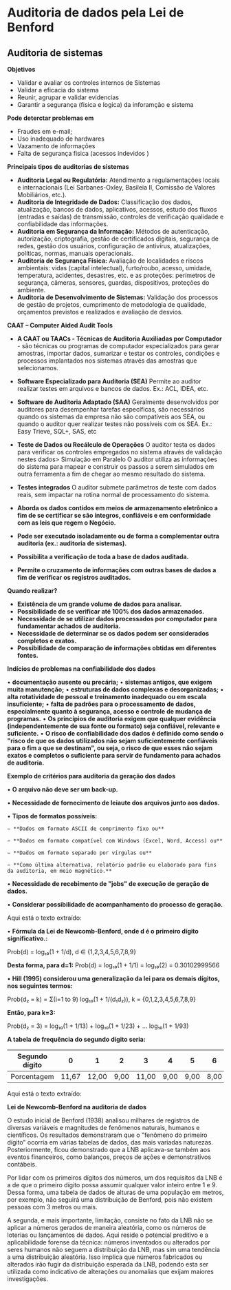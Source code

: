 # Auditoria de dados pela Lei de Benford

## Auditoria de sistemas

**Objetivos**

- Validar e avaliar os controles internos de Sistemas
- Validar a eficacia do sistema
- Reunir, agrupar e validar evidencias
- Garantir a segurança (fisica e logica) da inforamção e sistema

**Pode deterctar problemas em**

- Fraudes em e-mail;
- Uso inadequado de hardwares
- Vazamento de informações
- Falta de segurança fisica (acessos indevidos )

**Principais tipos de auditorias de sistemas**

- **Auditoria Legal ou Regulatória:** Atendimento a regulamentações locais e internacionais (Lei Sarbanes-Oxley, Basileia II, Comissão de Valores Mobiliários, etc.).
- **Auditoria de Integridade de Dados:** Classificação dos dados, atualização, bancos de dados, aplicativos, acessos, estudo dos fluxos (entradas e saídas) de transmissão, controles de verificação qualidade e confiabilidade das informações.
- **Auditoria em Segurança da Informação:** Métodos de autenticação, autorização, criptografia, gestão de certificados digitais, segurança de redes, gestão dos usuários, configuração de antivírus, atualizações, políticas, normas, manuais operacionais.
- **Auditoria de Segurança Física:** Avaliação de localidades e riscos ambientais: vidas (capital intelectual), furto/roubo, acesso, umidade, temperatura, acidentes, desastres, etc. e as proteções: perímetros de segurança, câmeras, sensores, guardas, dispositivos, proteções do ambiente.
- **Auditoria de Desenvolvimento de Sistemas:** Validação dos processos de gestão de projetos, cumprimento de metodologia de qualidade, orçamentos previstos e realizados e avaliação de desvios.


**CAAT – Computer Aided Audit Tools**

- **A CAAT ou TAACs - Técnicas de Auditoria Auxiliadas por Computador** - são técnicas ou programas de computador especializados para gerar amostras, importar dados, sumarizar e testar os controles, condições e processos implantados nos sistemas através das amostras que selecionamos.

- **Software Especializado para Auditoria (SEA)**
Permite ao auditor realizar testes em arquivos e bancos de dados.
Ex.: ACL, IDEA, etc.

- **Software de Auditoria Adaptado (SAA)**
Geralmente desenvolvidos por auditores para desempenhar tarefas específicas, são necessários quando os sistemas da empresa não são compatíveis aos SEA, ou quando o auditor quer realizar testes não possíveis com os SEA.
Ex.: Easy Trieve, SQL+, SAS, etc

- **Teste de Dados ou Recálculo de Operações**
O auditor testa os dados para verificar os controles empregados no sistema através de validação nestes dados> Simulação em Paralelo
O auditor utiliza as informações do sistema para mapear e construir os passos a serem simulados em outra ferramenta a fim de chegar ao mesmo resultado do sistema.

- **Testes integrados**
O auditor submete parâmetros de teste com dados reais, sem impactar na rotina normal de processamento do sistema.


- **Aborda os dados contidos em meios de armazenamento eletrônico a fim de se certificar se são íntegros, confiáveis e em conformidade com as leis que regem o Negócio.**

- **Pode ser executado isoladamente ou de forma a complementar outra auditoria (ex.: auditoria de sistemas).**

- **Possibilita a verificação de toda a base de dados auditada.**

- **Permite o cruzamento de informações com outras bases de dados a fim de verificar os registros auditados.**

**Quando realizar?**

- **Existência de um grande volume de dados para analisar.**
- **Possibilidade de se verificar até 100% dos dados armazenados.**
- **Necessidade de se utilizar dados processados por computador para fundamentar achados de auditoria.**
- **Necessidade de determinar se os dados podem ser considerados completos e exatos.**
- **Possibilidade de comparação de informações obtidas em diferentes fontes.**


**Indícios de problemas na confiabilidade dos dados**

• **documentação ausente ou precária;**
• **sistemas antigos, que exigem muita manutenção;**
• **estruturas de dados complexas e desorganizadas;**
• **alta rotatividade de pessoal e treinamento inadequado ou em escala insuficiente;**
• **falta de padrões para o processamento de dados, especialmente quanto à segurança, acesso e controle de mudança de programas.**
• **Os princípios de auditoria exigem que qualquer evidência (independentemente de sua fonte ou formato) seja confiável, relevante e suficiente.**
• **O risco de confiabilidade dos dados é definido como sendo o "risco de que os dados utilizados não sejam suficientemente confiáveis para o fim a que se destinam", ou seja, o risco de que esses não sejam exatos e completos o suficiente para servir de fundamento para achados de auditoria.**


**Exemplo de critérios para auditoria da geração dos dados**

• **O arquivo não deve ser um back-up.**

• **Necessidade de fornecimento de leiaute dos arquivos junto aos dados.**

• **Tipos de formatos possíveis:**

    − **Dados em formato ASCII de comprimento fixo ou**

    − **Dados em formato compatível com Windows (Excel, Word, Access) ou**

    − **Dados em formato separado por vírgulas ou**

    − **Como última alternativa, relatório padrão ou elaborado para fins da auditoria, em meio magnético.**

• **Necessidade de recebimento de "jobs" de execução de geração de dados.**

• **Considerar possibilidade de acompanhamento do processo de geração.**

Aqui está o texto extraído:

• **Fórmula da Lei de Newcomb-Benford, onde d é o primeiro dígito significativo.:**

Prob(d) = log₁₀(1 + 1/d), d ∈ {1,2,3,4,5,6,7,8,9}

**Desta forma, para d=1:** Prob(d) = log₁₀(1 + 1/1) = log₁₀(2) = 0.30102999566

• **Hill (1995) considerou uma generalização da lei para os demais dígitos, nos seguintes termos:**

Prob(d₂ = k) = Σ(i=1 to 9) log₁₀(1 + 1/(d₁d₂)), k = {0,1,2,3,4,5,6,7,8,9}

**Então, para k=3:**

Prob(d₂ = 3) = log₁₀(1 + 1/13) + log₁₀(1 + 1/23) + ... log₁₀(1 + 1/93)

**A tabela de frequência do segundo dígito seria:**

| Segundo dígito | 0     | 1     | 2    | 3     | 4    | 5    | 6    | 7     | 8    | 9     | Total |
|----------------|-------|-------|------|-------|------|------|------|-------|------|-------|-------|
| Porcentagem    | 11,67 | 12,00 | 9,00 | 11,00 | 9,00 | 9,00 | 8,00 | 11,00 | 9,33 | 10,00 | 100   |

Aqui está o texto extraído:

**Lei de Newcomb-Benford na auditoria de dados**

O estudo inicial de Benford (1938) analisou milhares de registros de diversas variáveis e magnitudes de fenômenos naturais, humanos e científicos. Os resultados demonstraram que o "fenômeno do primeiro dígito" ocorria em várias tabelas de dados, das mais variadas naturezas. Posteriormente, ficou demonstrado que a LNB aplicava-se também aos eventos financeiros, como balanços, preços de ações e demonstrativos contábeis.

Por lidar com os primeiros dígitos dos números, um dos requisitos da LNB é a de que o primeiro dígito possa assumir qualquer valor inteiro entre 1 e 9. Dessa forma, uma tabela de dados de alturas de uma população em metros, por exemplo, não seguirá uma distribuição de Benford, pois não existem pessoas com 3 metros ou mais.

A segunda, e mais importante, limitação, consiste no fato da LNB não se aplicar a números gerados de maneira aleatória, como os números de loterias ou lançamentos de dados. Aqui reside o potencial preditivo e a aplicabilidade forense da técnica: números inventados ou alterados por seres humanos não seguem a distribuição da LNB, mas sim uma tendência a uma distribuição aleatória. Isso implica que números fabricados ou alterados irão fugir da distribuição esperada da LNB, podendo esta ser utilizada como indicativo de alterações ou anomalias que exijam maiores investigações.
